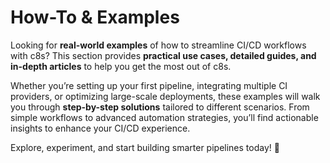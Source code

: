 # How-To & Examples

Looking for **real-world examples** of how to streamline CI/CD workflows with c8s? This section provides **practical use cases, detailed guides, and in-depth articles** to help you get the most out of c8s.

Whether you’re setting up your first pipeline, integrating multiple CI providers, or optimizing large-scale deployments, these examples will walk you through **step-by-step solutions** tailored to different scenarios. From simple workflows to advanced automation strategies, you’ll find actionable insights to enhance your CI/CD experience.

Explore, experiment, and start building smarter pipelines today! 🚀  